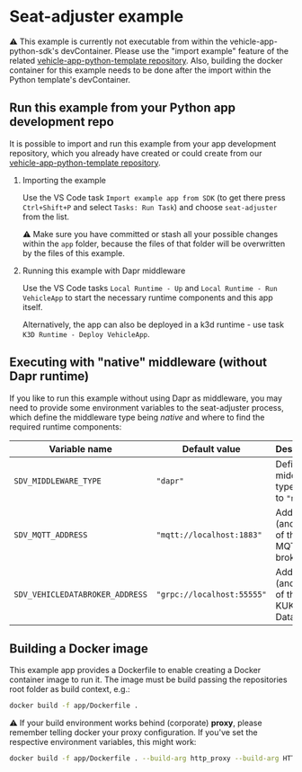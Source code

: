 # Seat-adjuster example

:warning: This example is currently not executable from within the vehicle-app-python-sdk's devContainer. Please use the "import example" feature of the related [vehicle-app-python-template repository](https://github.com/eclipse-velocitas/vehicle-app-python-template). Also, building the docker container for this example needs to be done after the import within the Python template's devContainer.


## Run this example from your Python app development repo

It is possible to import and run this example from your app development repository, which you already have created or could create from our [vehicle-app-python-template repository](https://github.com/eclipse-velocitas/vehicle-app-python-template).

1. Importing the example

   Use the VS Code task `Import example app from SDK` (to get there press `Ctrl+Shift+P` and select `Tasks: Run Task`) and choose `seat-adjuster` from the list.

   :warning: Make sure you have committed or stash all your possible changes within the `app` folder, because the files of that folder will be overwritten by the files of this example.

2. Running this example with Dapr middleware

   Use the VS Code tasks `Local Runtime - Up` and `Local Runtime - Run VehicleApp` to start the necessary runtime components and this app itself.

   Alternatively, the app can also be deployed in a k3d runtime - use task `K3D Runtime - Deploy VehicleApp`.


## Executing with "native" middleware (without Dapr runtime)

If you like to run this example without using Dapr as middleware, you may need to provide some environment variables to the seat-adjuster process, which define the middleware type being _native_ and where to find the required runtime components:

| Variable name                   | Default value              | Description
|---------------------------------|----------------------------|-------------
| `SDV_MIDDLEWARE_TYPE`           | `"dapr"`                   | Defines the middleware type -> set to `"native"`
| `SDV_MQTT_ADDRESS`              | `"mqtt://localhost:1883"`  | Address (and port) of the MQTT broker
| `SDV_VEHICLEDATABROKER_ADDRESS` | `"grpc://localhost:55555"` | Address (and port) of the KUKSA Data Broker


## Building a Docker image

This example app provides a Dockerfile to enable creating a Docker container image to run it.
The image must be build passing the repositories root folder as build context, e.g.:

``` bash
docker build -f app/Dockerfile .
```

:warning: If your build environment works behind (corporate) **proxy**, please remember telling docker your proxy configuration.
If you've set the respective environment variables, this might work:

``` bash
docker build -f app/Dockerfile . --build-arg http_proxy --build-arg HTTP_PROXY --build-arg https_proxy --build-arg HTTPS_PROXY --build-arg no_proxy --build-arg NO_PROXY
```
